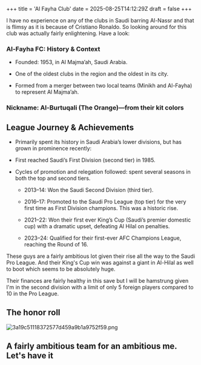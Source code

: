 +++
title = 'Al Fayha Club'
date = 2025-08-25T14:12:29Z
draft = false
+++

I have no experience on any of the clubs in Saudi barring Al-Nassr and that is flimsy as it is because of Cristiano Ronaldo. So looking around for this club was actually fairly enlightening. Have a look:

### Al-Fayha FC: History & Context

* Founded: 1953, in Al Majma’ah, Saudi Arabia.

* One of the oldest clubs in the region and the oldest in its city.

* Formed from a merger between two local teams (Minikh and Al-Fayha) to represent Al Majma’ah.

### Nickname: Al-Burtuqali (The Orange)—from their kit colors

## League Journey & Achievements

* Primarily spent its history in Saudi Arabia’s lower divisions, but has grown in prominence recently:

* First reached Saudi’s First Division (second tier) in 1985.

* Cycles of promotion and relegation followed: spent several seasons in both the top and second tiers.
  * 2013–14: Won the Saudi Second Division (third tier).
  
  * 2016–17: Promoted to the Saudi Pro League (top tier) for the very first time as First Division champions. This was a historic rise.
  
  * 2021–22: Won their first ever King’s Cup (Saudi’s premier domestic cup) with a dramatic upset, defeating Al Hilal on penalties.
  
  * 2023–24: Qualified for their first-ever AFC Champions League, reaching the Round of 16.

These guys are a fairly ambitious lot given their rise all the way to the Saudi Pro League. And their King's Cup win was against a giant in Al-Hilal as well to boot which seems to be absolutely huge.

Their finances are fairly healthy in this save but I will be hamstrung given I'm in the second division with a limit of only 5 foreign players compared to 10 in the Pro League.

## The honor roll

![3a19c51118372577d459a9b1a9752f59.png](/india-2-manchester/images/3a19c51118372577d459a9b1a9752f59.png)

## A fairly ambitious team for an ambitious me. Let's have it
